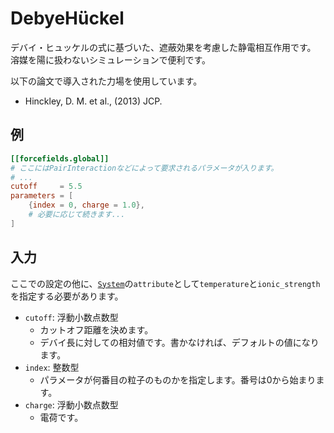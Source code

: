 # DebyeHückel

デバイ・ヒュッケルの式に基づいた、遮蔽効果を考慮した静電相互作用です。
溶媒を陽に扱わないシミュレーションで便利です。

以下の論文で導入された力場を使用しています。

- Hinckley, D. M. et al., (2013) JCP.

## 例

```toml
[[forcefields.global]]
# ここにはPairInteractionなどによって要求されるパラメータが入ります。
# ...
cutoff     = 5.5
parameters = [
    {index = 0, charge = 1.0},
    # 必要に応じて続きます...
]
```

## 入力

ここでの設定の他に、[`System`](System.md)の`attribute`として`temperature`と`ionic_strength`を指定する必要があります。

- `cutoff`: 浮動小数点数型
  - カットオフ距離を決めます。
  - デバイ長に対しての相対値です。書かなければ、デフォルトの値になります。
- `index`: 整数型
  - パラメータが何番目の粒子のものかを指定します。番号は0から始まります。
- `charge`: 浮動小数点数型
  - 電荷です。
